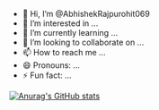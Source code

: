 - 👋 Hi, I’m @AbhishekRajpurohit069
- 👀 I’m interested in ...
- 🌱 I’m currently learning ...
- 💞️ I’m looking to collaborate on ...
- 📫 How to reach me ...
- 😄 Pronouns: ...
- ⚡ Fun fact: ...

[![Anurag's GitHub stats](https://github-readme-stats.vercel.app/api?username=AbhishekRajpurohit069)](https://github.com/anuraghazra/github-readme-stats)


<!---
AbhishekRajpurohit069/AbhishekRajpurohit069 is a ✨ special ✨ repository because its `README.md` (this file) appears on your GitHub profile.
You can click the Preview link to take a look at your changes.
--->
